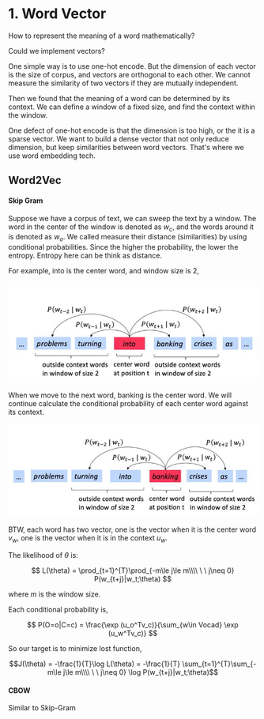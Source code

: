 # 1. Word Vector

How to represent the meaning of a word mathematically?

Could we implement vectors?

One simple way is to use one-hot encode. But the dimension of each vector is the size of corpus, and vectors are orthogonal to each other. We cannot measure the similarity of two vectors if they are mutually independent. 

Then we found that the meaning of a word can be determined by its context. We can define a window of a fixed size, and find the context within the window.

One defect of one-hot encode is that the dimension is too high, or the it is a sparse vector. We want to build a dense vector that not only reduce dimension, but keep similarities between word vectors. That's where we use word embedding tech.

## Word2Vec

#### Skip Gram
Suppose we have a corpus of text, we can sweep the text by a window. The word in the center of the window is denoted as $w_c$, and the words around it is denoted as $w_o$. We called measure their distance (similarities) by using conditional probabilities. Since the higher the probability, the lower the entropy. Entropy here can be think as distance. 

For example, into is the center word, and window size is 2,

![](media/15939761579740/15939772375287.jpg)

When we move to the next word, banking is the center word. We will continue calculate the conditional probability of each center word against its context.

![](media/15939761579740/15939772789368.jpg)

BTW, each word has two vector, one is the vector when it is the center word $v_w$, one is the vector when it is in the context $u_w$.

The likelihood of $\theta$ is:

$$
L(\theta) = \prod_{t=1}^{T}\prod_{-m\le j\le m\\\\ \  \ j\neq 0} P(w_{t+j}|w_t;\theta)
$$

where $m$ is the window size. 

Each conditional probability is,

$$
P(O=o|C=c) = \frac{\exp (u_o^Tv_c)}{\sum_{w\in Vocad} \exp (u_w^Tv_c)}
$$

So our target is to minimize lost function,

$$J(\theta)  = -\frac{1}{T}\log L(\theta) = -\frac{1}{T} \sum_{t=1}^{T}\sum_{-m\le j\le m\\\\ \  \ j\neq 0} \log P(w_{t+j}|w_t;\theta)$$ 

#### CBOW

Similar to Skip-Gram

